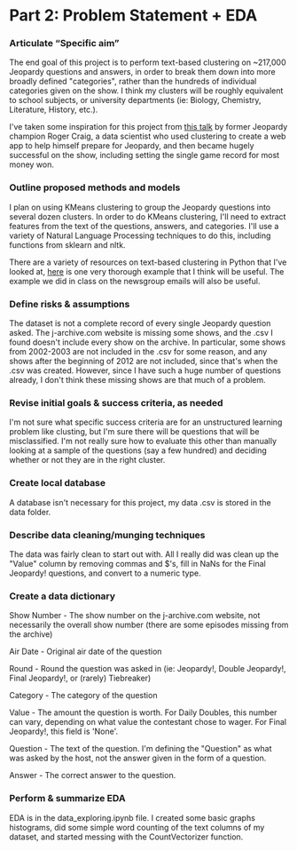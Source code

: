 # Part 2: Problem Statement + EDA

### Articulate “Specific aim”
The end goal of this project is to perform text-based clustering on ~217,000 Jeopardy questions and answers, in order to break them down into more broadly defined "categories", rather than the hundreds of individual categories given on the show. I think my clusters will be roughly equivalent to school subjects, or university departments (ie: Biology, Chemistry, Literature, History, etc.).

I've taken some inspiration for this project from [this talk](https://vimeo.com/29001512) by former Jeopardy champion Roger Craig, a data scientist who used clustering to create a web app to help himself prepare for Jeopardy, and then became hugely successful on the show, including setting the single game record for most money won.


### Outline proposed methods and models
I plan on using KMeans clustering to group the Jeopardy questions into several dozen clusters. In order to do KMeans clustering, I'll need to extract features from the text of the questions, answers, and categories. I'll use a variety of Natural Language Processing techniques to do this, including functions from sklearn and nltk.

There are a variety of resources on text-based clustering in Python that I've looked at, [here](http://brandonrose.org/clustering) is one very thorough example that I think will be useful. The example we did in class on the newsgroup emails will also be useful.


### Define risks & assumptions
The dataset is not a complete record of every single Jeopardy question asked. The j-archive.com website is missing some shows, and the .csv I found doesn't include every show on the archive. In particular, some shows from 2002-2003 are not included in the .csv for some reason, and any shows after the beginning of 2012 are not included, since that's when the .csv was created. However, since I have such a huge number of questions already, I don't think these missing shows are that much of a problem.


### Revise initial goals & success criteria, as needed
I'm not sure what specific success criteria are for an unstructured learning problem like clusting, but I'm sure there will be questions that will be misclassified. I'm not really sure how to evaluate this other than manually looking at a sample of the questions (say a few hundred) and deciding whether or not they are in the right cluster.


### Create local database
A database isn't necessary for this project, my data .csv is stored in the data folder.


### Describe data cleaning/munging techniques
The data was fairly clean to start out with. All I really did was clean up the "Value" column by removing commas and $'s, fill in NaNs for the Final Jeopardy! questions, and convert to a numeric type.


### Create a data dictionary
Show Number - The show number on the j-archive.com website, not necessarily the overall show number (there are some episodes missing from the archive)

Air Date - Original air date of the question

Round - Round the question was asked in (ie: Jeopardy!, Double Jeopardy!, Final Jeopardy!, or (rarely) Tiebreaker)

Category - The category of the question

Value - The amount the question is worth. For Daily Doubles, this number can vary, depending on what value the contestant chose to wager. For Final Jeopardy!, this field is 'None'.

Question - The text of the question. I'm defining the "Question" as what was asked by the host, not the answer given in the form of a question.

Answer - The correct answer to the question.


### Perform & summarize EDA
EDA is in the data_exploring.ipynb file. I created some basic graphs histograms, did some simple word counting of the text columns of my dataset, and started messing with the CountVectorizer function.